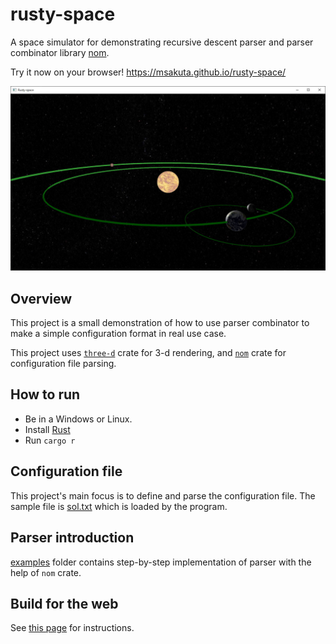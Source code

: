 # rusty-space

A space simulator for demonstrating recursive descent parser and parser combinator library [nom](https://github.com/Geal/nom).

Try it now on your browser! https://msakuta.github.io/rusty-space/

![screenshot](rusty-space-screenshot.jpg)

## Overview

This project is a small demonstration of how to use parser combinator to make a simple configuration format in real use case.

This project uses [`three-d`](https://github.com/asny/three-d) crate for 3-d rendering, and
[`nom`](https://github.com/Geal/nom) crate for configuration file parsing.


## How to run

* Be in a Windows or Linux.
* Install [Rust](https://www.rust-lang.org/)
* Run `cargo r`


## Configuration file

This project's main focus is to define and parse the configuration file.
The sample file is [sol.txt](assets/sol.txt) which is loaded by the program.


## Parser introduction

[examples](examples) folder contains step-by-step implementation of parser with the help of `nom` crate.


## Build for the web

See [this page](web/README.md) for instructions.
